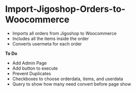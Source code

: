 Import-Jigoshop-Orders-to-Woocommerce
=====================================

- Imports all orders from Jigoshop to Woocommerce
- Includes all the items inside the order
- Converts usermeta for each order

**To Do**
- Add Admin Page
- Add button to execute
- Prevent Duplicates
- Checkboxes to choose orderdata, items, and userdata
- Query to show how many need convert before page show


